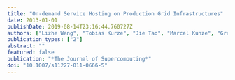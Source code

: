 ```yaml
---
title: "On-demand Service Hosting on Production Grid Infrastructures"
date: 2013-01-01
publishDate: 2019-08-14T23:16:44.760727Z
authors: ["Lizhe Wang", "Tobias Kurze", "Jie Tao", "Marcel Kunze", "Gregor von Laszewski"]
publication_types: ["2"]
abstract: ""
featured: false
publication: "*The Journal of Supercomputing*"
doi: "10.1007/s11227-011-0666-5"
---
```


